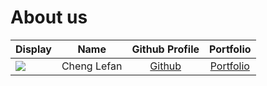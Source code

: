 # About us

Display |    Name     | Github Profile | Portfolio 
--------|:-----------:|:--------------:|:---------:
![](https://via.placeholder.com/100.png?text=Photo) | Cheng Lefan | [Github](https://github.com/) | [Portfolio](docs/team/w1ndb10w.md)
